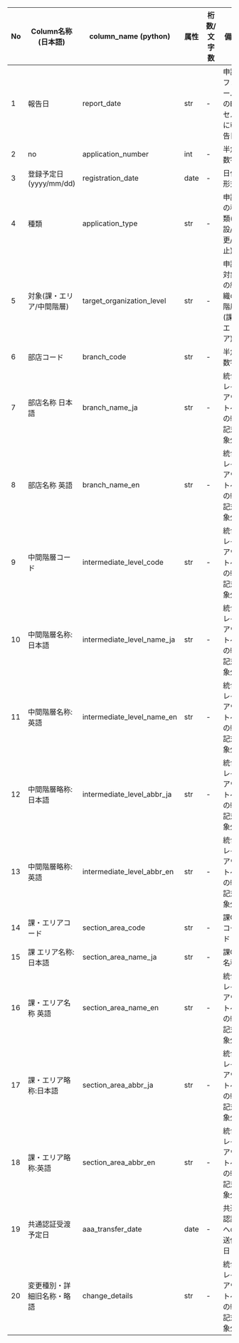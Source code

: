 | No | Column名称 (日本語) | column_name (python) | 属性 | 桁数/文字数 | 備考 |
|----|---------------------|----------------------|------|-------------|------|
| 1 | 報告日 | report_date | str | - | 申請フォームのB4セルに報告日 |
| 2 | no | application_number | int | - | 半角数字 |
| 3 | 登録予定日(yyyy/mm/dd) | registration_date | date | - | 日付形式 |
| 4 | 種類 | application_type | str | - | 申請の種類(新設/変更/廃止) |
| 5 | 対象(課・エリア/中間階層) | target_organization_level | str | - | 申請対象の組織の階層(課・エリア) |
| 6 | 部店コード | branch_code | str | - | 半角数字 |
| 7 | 部店名称 日本語 | branch_name_ja | str | - | 統合レイアウトへの転記対象外 |
| 8 | 部店名称 英語 | branch_name_en | str | - | 統合レイアウトへの転記対象外 |
| 9 | 中間階層コード | intermediate_level_code | str | - | 統合レイアウトへの転記対象外 |
| 10 | 中間階層名称: 日本語 | intermediate_level_name_ja | str | - | 統合レイアウトへの転記対象外 |
| 11 | 中間階層名称: 英語 | intermediate_level_name_en | str | - | 統合レイアウトへの転記対象外 |
| 12 | 中間階層略称:日本語 | intermediate_level_abbr_ja | str | - | 統合レイアウトへの転記対象外 |
| 13 | 中間階層略称: 英語 | intermediate_level_abbr_en | str | - | 統合レイアウトへの転記対象外 |
| 14 | 課・エリアコード | section_area_code | str | - | 課Grコード |
| 15 | 課 エリア名称: 日本語 | section_area_name_ja | str | - | 課Gr名称 |
| 16 | 課・エリア名称 英語 | section_area_name_en | str | - | 統合レイアウトへの転記対象外 |
| 17 | 課・エリア略称:日本語 | section_area_abbr_ja | str | - | 統合レイアウトへの転記対象外 |
| 18 | 課・エリア略称:英語 | section_area_abbr_en | str | - | 統合レイアウトへの転記対象外 |
| 19 | 共通認証受渡予定日 | aaa_transfer_date | date | - | 共通認証への送信日 |
| 20 | 変更種別・詳細旧名称・略語 | change_details | str | - | 統合レイアウトへの転記対象外 |
